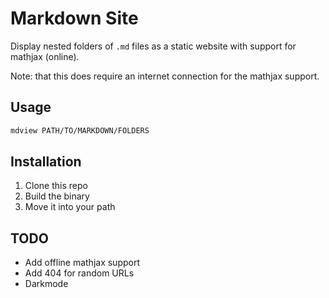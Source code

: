# Markdown Site

Display nested folders of `.md` files as a static website with
support for mathjax (online).

Note: that this does require an internet connection for the mathjax
support.

## Usage

```bash
mdview PATH/TO/MARKDOWN/FOLDERS
```

## Installation

1. Clone this repo
2. Build the binary
3. Move it into your path

## TODO

- Add offline mathjax support
- Add 404 for random URLs
- Darkmode
